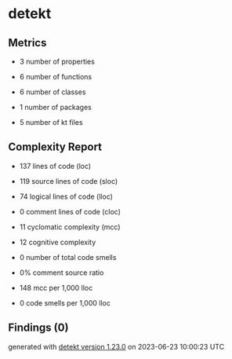 # detekt

## Metrics

* 3 number of properties

* 6 number of functions

* 6 number of classes

* 1 number of packages

* 5 number of kt files

## Complexity Report

* 137 lines of code (loc)

* 119 source lines of code (sloc)

* 74 logical lines of code (lloc)

* 0 comment lines of code (cloc)

* 11 cyclomatic complexity (mcc)

* 12 cognitive complexity

* 0 number of total code smells

* 0% comment source ratio

* 148 mcc per 1,000 lloc

* 0 code smells per 1,000 lloc

## Findings (0)

generated with [detekt version 1.23.0](https://detekt.dev/) on 2023-06-23 10:00:23 UTC
